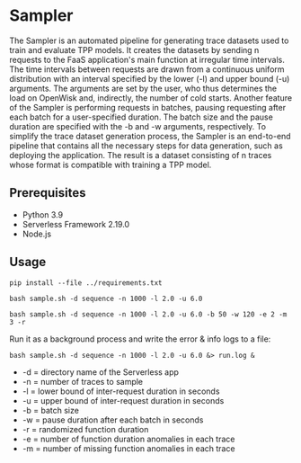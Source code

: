 # Sampler

The Sampler is an automated pipeline for generating trace datasets used to train and evaluate TPP models. It creates the datasets by sending n requests to the FaaS application's main function at irregular time intervals. The time intervals between requests are drawn from a continuous uniform distribution with an interval specified by the lower (-l) and upper bound (-u) arguments. The arguments are set by the user, who thus determines the load on OpenWisk and, indirectly, the number of cold starts. Another feature of the Sampler is performing requests in batches, pausing requesting after each batch for a user-specified duration. The batch size and the pause duration are specified with the -b and -w arguments, respectively. To simplify the trace dataset generation process, the Sampler is an end-to-end pipeline that contains all the necessary steps for data generation, such as deploying the application. The result is a dataset consisting of n traces whose format is compatible with training a TPP model.

## Prerequisites

* Python 3.9
* Serverless Framework 2.19.0
* Node.js

## Usage

`pip install --file ../requirements.txt`

`bash sample.sh -d sequence -n 1000 -l 2.0 -u 6.0`

`bash sample.sh -d sequence -n 1000 -l 2.0 -u 6.0 -b 50 -w 120 -e 2 -m 3 -r`

Run it as a background process and write the error & info logs to a file:

`bash sample.sh -d sequence -n 1000 -l 2.0 -u 6.0 &> run.log &`

* -d = directory name of the Serverless app
* -n = number of traces to sample
* -l = lower bound of inter-request duration in seconds
* -u = upper bound of inter-request duration in seconds
* -b = batch size
* -w = pause duration after each batch in seconds
* -r = randomized function duration
* -e = number of function duration anomalies in each trace
* -m = number of missing function anomalies in each trace
